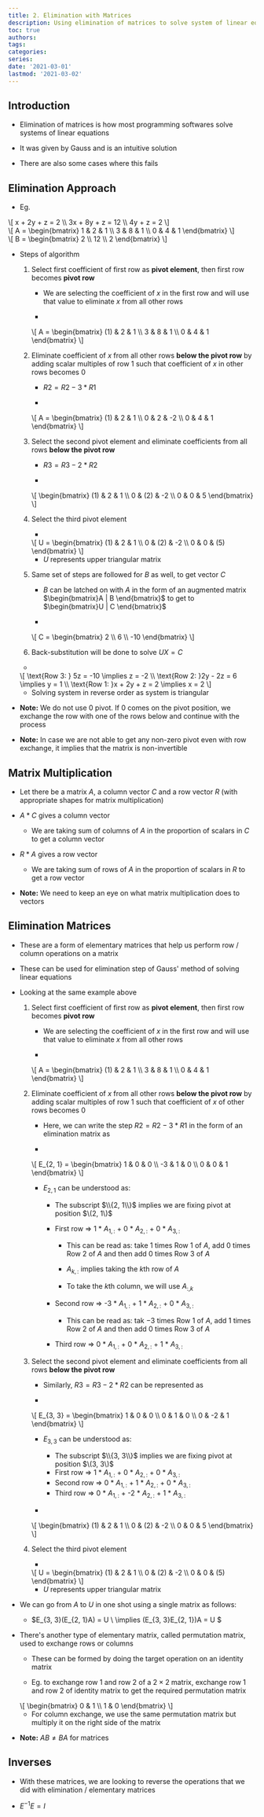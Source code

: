 ```yaml
---
title: 2. Elimination with Matrices
description: Using elimination of matrices to solve system of linear equations
toc: true
authors:
tags:
categories:
series:
date: '2021-03-01'
lastmod: '2021-03-02'
---
```


## Introduction

- Elimination of matrices is how most programming softwares solve systems of linear equations

- It was given by Gauss and is an intuitive solution

- There are also some cases where this fails

## Elimination Approach

- Eg.
<div>
\[
x + 2y + z = 2 \\
3x + 8y + z = 12 \\
4y + z = 2
\]
</div>

<div>
\[
    A = \begin{bmatrix}
    1 & 2 & 1 \\
    3 & 8 & 1 \\
    0 & 4 & 1
    \end{bmatrix}
\]
</div>

<div>
\[
    B = \begin{bmatrix}
    2 \\
    12 \\
    2
    \end{bmatrix}
\]
</div>

- Steps of algorithm

    1. Select first coefficient of first row as **pivot element**, then first row becomes **pivot row**

        - We are selecting the coefficient of $x$ in the first row and will use that value to eliminate $x$ from all other rows

        - &nbsp;
        <div>
        \[
            A = \begin{bmatrix}
            (1) & 2 & 1 \\
            3 & 8 & 1 \\
            0 & 4 & 1
            \end{bmatrix}
        \]
        </div>

    2. Eliminate coefficient of $x$ from all other rows **below the pivot row** by adding scalar multiples of row 1 such that coefficient of $x$ in other rows becomes $0$

        - $R2 = R2 - 3 * R1$

        - &nbsp; 
        <div>
        \[
            A = \begin{bmatrix}
            (1) & 2 & 1 \\
            0 & 2 & -2 \\
            0 & 4 & 1
            \end{bmatrix}
        \]
        </div>

    3. Select the second pivot element and eliminate coefficients from all rows **below the pivot row**

        - $R3 = R3 - 2 * R2$

        - &nbsp; 
        <div>
        \[
            \begin{bmatrix}
            (1) & 2 & 1 \\
            0 & (2) & -2 \\
            0 & 0 & 5
            \end{bmatrix}
        \]
        </div>

    4. Select the third pivot element

        - &nbsp; 
        <div>
        \[
            U = \begin{bmatrix}
            (1) & 2 & 1 \\
            0 & (2) & -2 \\
            0 & 0 & (5)
            \end{bmatrix}
        \]
        </div>

        - $U$ represents upper triangular matrix

    5. Same set of steps are followed for $B$ as well, to get vector $C$

        - $B$ can be latched on with $A$ in the form of an augmented matrix $\begin{bmatrix}A | B \end{bmatrix}$ to get to $\begin{bmatrix}U | C \end{bmatrix}$

        - &nbsp; 
        <div>
        \[
            C = \begin{bmatrix}
            2 \\
            6 \\
            -10
            \end{bmatrix}
        \]
        </div>

    6. Back-substitution will be done to solve $UX = C$

     - &nbsp; 
     <div>
     \[
         \text{Row 3: } 5z = -10 \implies z = -2 \\
         \text{Row 2: }2y - 2z = 6 \implies y = 1 \\
         \text{Row 1: }x + 2y + z = 2 \implies x = 2
     \]
     </div>

     - Solving system in reverse order as system is triangular

- **Note:** We do not use $0$ pivot. If $0$ comes on the pivot position, we exchange the row with one of the rows below and continue with the process

- **Note:** In case we are not able to get any non-zero pivot even with row exchange, it implies that the matrix is non-invertible

## Matrix Multiplication

- Let there be a matrix $A$, a column vector $C$ and a row vector $R$ (with appropriate shapes for matrix multiplication)

- $A * C$ gives a column vector

    - We are taking sum of columns of $A$ in the proportion of scalars in $C$ to get a column vector

- $R * A$ gives a row vector

    - We are taking sum of rows of $A$ in the proportion of scalars in $R$ to get a row vector

- **Note:** We need to keep an eye on what matrix multiplication does to vectors

## Elimination Matrices

- These are a form of elementary matrices that help us perform row / column operations on a matrix

- These can be used for elimination step of Gauss' method of solving linear equations

- Looking at the same example above

    1. Select first coefficient of first row as **pivot element**, then first row becomes **pivot row**

        - We are selecting the coefficient of $x$ in the first row and will use that value to eliminate $x$ from all other rows

        - &nbsp; 
        <div>
        \[
            A = \begin{bmatrix}
            (1) & 2 & 1 \\
            3 & 8 & 1 \\
            0 & 4 & 1
            \end{bmatrix}
        \]
        </div>

    2. Eliminate coefficient of $x$ from all other rows **below the pivot row** by adding scalar multiples of row 1 such that coefficient of $x$ of other rows becomes $0$

        - Here, we can write the step $R2 = R2 - 3 * R1$ in the form of an elimination matrix as

        - &nbsp; 
        <div>
        \[
            E_{2, 1} = \begin{bmatrix}
            1 & 0 & 0 \\
            -3 & 1 & 0 \\
            0 & 0 & 1
            \end{bmatrix}
        \]
        </div>

        - $E_{2, 1}$ can be understood as:

            - The subscript $\\{2, 1\\}$ implies we are fixing pivot at position $\(2, 1\)$ 
            - First row => 1 * $A_{1, :}$ + 0 * $A_{2, :}$ + 0 * $A_{3, :}$

                - This can be read as: take $1$ times Row 1 of $A$, add $0$ times Row 2 of $A$ and then add $0$ times Row 3 of $A$
            
                - $A_{k, :}$ implies taking the $k$th row of $A$ 
                
                - To take the $k$th column, we will use $A_{:, k}$

            - Second row => -3 * $A_{1, :}$ + 1 * $A_{2, :}$ + 0 * $A_{3, :}$

                - This can be read as: tak $-3$ times Row 1 of $A$, add $1$ times Row 2 of $A$ and then add $0$ times Row 3 of $A$

            - Third row => 0 * $A_{1, :}$ + 0 * $A_{2, :}$ + 1 * $A_{3, :}$

    3. Select the second pivot element and eliminate coefficients from all rows **below the pivot row**

        - Similarly, $R3 = R3 - 2 * R2$ can be represented as

        - &nbsp; 
        <div>
        \[
            E_{3, 3} = \begin{bmatrix}
            1 & 0 & 0 \\
            0 & 1 & 0 \\
            0 & -2 & 1
            \end{bmatrix}
        \]
        </div>

        - $E_{3, 3}$ can be understood as:

            - The subscript $\\{3, 3\\}$ implies we are fixing pivot at position $\(3, 3\)$ 
            - First row => 1 * $A_{1, :}$ + 0 * $A_{2, :}$ + 0 * $A_{3, :}$
            - Second row => 0 * $A_{1, :}$ + 1 * $A_{2, :}$ + 0 * $A_{3, :}$
            - Third row => 0 * $A_{1, :}$ + -2 * $A_{2, :}$ + 1 * $A_{3, :}$

        - &nbsp; 
        <div>
        \[
            \begin{bmatrix}
            (1) & 2 & 1 \\
            0 & (2) & -2 \\
            0 & 0 & 5
            \end{bmatrix}
        \]
        </div>

    4. Select the third pivot element

        - &nbsp; 
        <div>
        \[
            U = \begin{bmatrix}
            (1) & 2 & 1 \\
            0 & (2) & -2 \\
            0 & 0 & (5)
            \end{bmatrix}
        \]
        </div>

        - $U$ represents upper triangular matrix

- We can go from $A$ to $U$ in one shot using a single matrix as follows:

    - $E_{3, 3}(E_{2, 1}A) = U \\ \implies (E_{3, 3}E_{2, 1})A = U $

- There's another type of elementary matrix, called permutation matrix, used to exchange rows or columns

    - These can be formed by doing the target operation on an identity matrix

    - Eg. to exchange row 1 and row 2 of a $2 \times 2$ matrix, exchange row 1 and row 2 of identity matrix to get the required permutation matrix
    <div>
    \[
        \begin{bmatrix} 
        0 & 1 \\ 
        1 & 0 
        \end{bmatrix}
    \]
    </div>

    - For column exchange, we use the same permutation matrix but multiply it on the right side of the matrix

- **Note:** $AB \neq BA$ for matrices

## Inverses

- With these matrices, we are looking to reverse the operations that we did with elimination / elementary matrices

- $E^{-1}E = I$